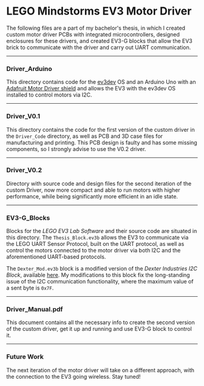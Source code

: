 # LEGO Mindstorms EV3 Motor Driver

The following files are a part of my bachelor's thesis, in which I created custom motor driver PCBs with integrated microcontrollers, designed enclosures for these drivers, and created EV3-G blocks that allow the EV3 brick to communicate with the driver and carry out UART communication. 

---

### Driver_Arduino
This directory contains code for the [ev3dev](https://www.ev3dev.org/) OS and an Arduino Uno with an [Adafruit Motor Driver shield](https://learn.adafruit.com/adafruit-motor-shield/overview) and allows the EV3 with the ev3dev OS installed to control motors via I2C.

---

### Driver_V0.1
This directory contains the code for the first version of the custom driver in the `Driver_Code` directory, as well as PCB and 3D case files for manufacturing and printing. This PCB design is faulty and has some missing components, so I strongly advise to use the V0.2 driver.

---

### Driver_V0.2
Directory with source code and design files for the second iteration of the custom Driver, now more compact and able to run motors with higher performance, while being significantly more efficient in an idle state. 

---

### EV3-G_Blocks
Blocks for the *LEGO EV3 Lab Software* and their source code are situated in this directory. The `Thesis_Block.ev3b` allows the EV3 to communicate via the LEGO UART Sensor Protocol, built on the UART protocol, as well as control the motors connected to the motor driver via both I2C and the aforementioned UART-based protocols.

The `Dexter_Mod.ev3b` block is a modified version of the *Dexter Industries I2C Block*, available [here](https://github.com/DexterInd/EV3_Dexter_Industries_Sensors/blob/master/Dexter.ev3b). My modifications to this block fix the long-standing issue of the I2C communication functionality, where the maximum value of a sent byte is `0x7F`.

---

### Driver_Manual.pdf
This document contains all the necessary info to create the second version of the custom driver, get it up and running and use EV3-G block to control it.

---

### Future Work
The next iteration of the motor driver will take on a different approach, with the connection to the EV3 going wireless. Stay tuned! 



